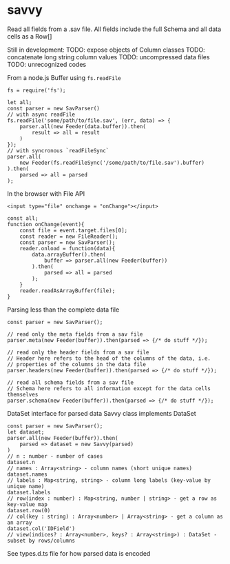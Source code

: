 # savvy

Read all fields from a .sav file.
All fields include the full Schema and all data cells as a Row[]

Still in development:
TODO: expose objects of Column classes
TODO: concatenate long string column values
TODO: uncompressed data files
TODO: unrecognized codes

From a node.js Buffer using `fs.readFile`
```
fs = require('fs');

let all;
const parser = new SavParser()
// with async readFile
fs.readFile('some/path/to/file.sav', (err, data) => {
    parser.all(new Feeder(data.buffer)).then(
        result => all = result
    )
});
// with syncronous `readFileSync`
parser.all(
    new Feeder(fs.readFileSync('/some/path/to/file.sav').buffer)
).then(
    parsed => all = parsed
);
```

In the browser with File API
```
<input type="file" onchange = "onChange"></input>
```
```
const all;
function onChange(event){
    const file = event.target.files[0];
    const reader = new FileReader();
    const parser = new SavParser();
    reader.onload = function(data){
        data.arrayBuffer().then(
            buffer => parser.all(new Feeder(buffer))
        ).then(
            parsed => all = parsed
        );
    }
    reader.readAsArrayBuffer(file);
}
```

Parsing less than the complete data file
```
const parser = new SavParser();

// read only the meta fields from a sav file
parser.meta(new Feeder(buffer)).then(parsed => {/* do stuff */});

// read only the header fields from a sav file
// Header here refers to the head of the columns of the data, i.e.
// properties of the columns in the data file
parser.headers(new Feeder(buffer)).then(parsed => {/* do stuff */});

// read all schema fields from a sav file
// Schema here refers to all information except for the data cells themselves
parser.schema(new Feeder(buffer)).then(parsed => {/* do stuff */});
```

DataSet interface for parsed data
Savvy class implements DataSet
```
const parser = new SavParser();
let dataset;
parser.all(new Feeder(buffer)).then(
    parsed => dataset = new Savvy(parsed)
)
// n : number - number of cases
dataset.n
// names : Array<string> - column names (short unique names)
dataset.names
// labels : Map<string, string> - column long labels (key-value by unique name)
dataset.labels
// row(index : number) : Map<string, number | string> - get a row as key-value map
dataset.row(0)
// col(key : string) : Array<number> | Array<string> - get a column as an array
dataset.col('IDField')
// view(indices? : Array<number>, keys? : Array<string>) : DataSet - subset by rows/columns
```

See types.d.ts file for how parsed data is encoded